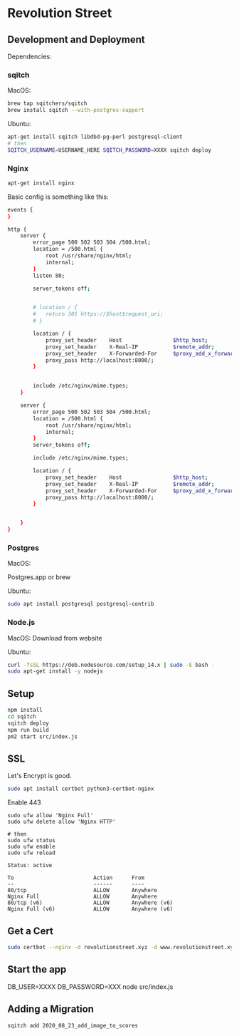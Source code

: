 # Revolution Street

## Development and Deployment

Dependencies:

### sqitch

MacOS: 

```sh
brew tap sqitchers/sqitch
brew install sqitch --with-postgres-support
```

Ubuntu:

```sh
apt-get install sqitch libdbd-pg-perl postgresql-client
# then
SQITCH_USERNAME=USERNAME_HERE SQITCH_PASSWORD=XXXX sqitch deploy
```

### Nginx

```sh
apt-get install nginx
```

Basic config is something like this:

```sh
events {
}

http {
	server {
		error_page 500 502 503 504 /500.html;
		location = /500.html {
			root /usr/share/nginx/html;
			internal;
		}
		listen 80;

		server_tokens off;


		# location / {
		# 	return 301 https://$host$request_uri;
		# }

		location / {
			proxy_set_header    Host                $http_host;
			proxy_set_header    X-Real-IP           $remote_addr;
			proxy_set_header    X-Forwarded-For     $proxy_add_x_forwarded_for;
			proxy_pass http://localhost:8000/;
		}


		include /etc/nginx/mime.types;
	}

	server {
		error_page 500 502 503 504 /500.html;
		location = /500.html {
			root /usr/share/nginx/html;
			internal;
		}
		server_tokens off;

		include /etc/nginx/mime.types;

		location / {
			proxy_set_header    Host                $http_host;
			proxy_set_header    X-Real-IP           $remote_addr;
			proxy_set_header    X-Forwarded-For     $proxy_add_x_forwarded_for;
			proxy_pass http://localhost:8000/;
		}


	}
}
```

### Postgres

MacOS:

Postgres.app or brew

Ubuntu:

```sh
sudo apt install postgresql postgresql-contrib
```

### Node.js

MacOS: Download from website

Ubuntu:

```sh
curl -fsSL https://deb.nodesource.com/setup_14.x | sudo -E bash -
sudo apt-get install -y nodejs
```

## Setup

```sh
npm install
cd sqitch
sqitch deploy
npm run build
pm2 start src/index.js
```

## SSL

Let's Encrypt is good.

```sh
sudo apt install certbot python3-certbot-nginx
```

Enable 443

```
sudo ufw allow 'Nginx Full'
sudo ufw delete allow 'Nginx HTTP'

# then
sudo ufw status
sudo ufw enable
sudo ufw reload

Status: active

To                         Action      From
--                         ------      ----
80/tcp                     ALLOW       Anywhere
Nginx Full                 ALLOW       Anywhere
80/tcp (v6)                ALLOW       Anywhere (v6)
Nginx Full (v6)            ALLOW       Anywhere (v6)
```

## Get a Cert

```sh
sudo certbot --nginx -d revolutionstreet.xyz -d www.revolutionstreet.xyz
```

## Start the app

DB_USER=XXXX DB_PASSWORD=XXX node src/index.js

## Adding a Migration

```sh
sqitch add 2020_08_23_add_image_to_scores
```
